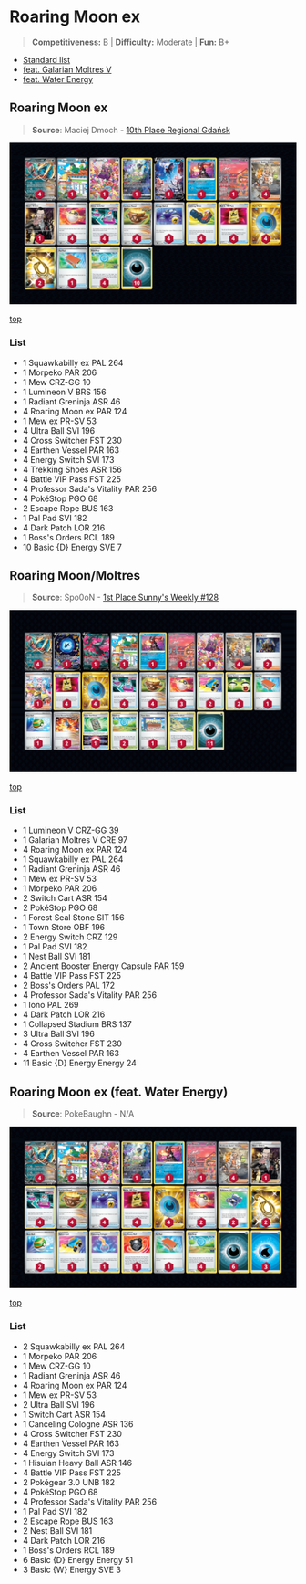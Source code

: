 # Roaring Moon ex

> **Competitiveness:** B | **Difficulty:** Moderate | **Fun:** B+

* [Standard list](#roaring-moon-ex)
* [feat. Galarian Moltres V](#roaring-moonmoltres)
* [feat. Water Energy](#roaring-moon-ex-feat-water-energy)

## Roaring Moon ex

> **Source**: Maciej Dmoch - [10th Place Regional Gdańsk](https://limitlesstcg.com/decks/list/9256)

![decklist](../../!Images/Standard/8BST-PAR/Roaring%20Moon%20ex.png)

[top](#roaring-moon-ex)

### List
* 1 Squawkabilly ex PAL 264
* 1 Morpeko PAR 206
* 1 Mew CRZ-GG 10
* 1 Lumineon V BRS 156
* 1 Radiant Greninja ASR 46
* 4 Roaring Moon ex PAR 124
* 1 Mew ex PR-SV 53
* 4 Ultra Ball SVI 196
* 4 Cross Switcher FST 230
* 4 Earthen Vessel PAR 163
* 4 Energy Switch SVI 173
* 4 Trekking Shoes ASR 156
* 4 Battle VIP Pass FST 225
* 4 Professor Sada's Vitality PAR 256
* 4 PokéStop PGO 68
* 2 Escape Rope BUS 163
* 1 Pal Pad SVI 182
* 4 Dark Patch LOR 216
* 1 Boss's Orders RCL 189
* 10 Basic {D} Energy SVE 7

## Roaring Moon/Moltres

> **Source**: Spo0oN - [1st Place Sunny's Weekly #128](https://play.limitlesstcg.com/tournament/65406461d7692a05c4643768/player/spo0on/decklist)

![decklist](../../!Images/Standard/8BST-PAR/Roaring%20Moon-Galarian%20Moltres.png)

[top](#roaring-moon-ex)

### List
* 1 Lumineon V CRZ-GG 39
* 1 Galarian Moltres V CRE 97
* 4 Roaring Moon ex PAR 124
* 1 Squawkabilly ex PAL 264
* 1 Radiant Greninja ASR 46
* 1 Mew ex PR-SV 53
* 1 Morpeko PAR 206
* 2 Switch Cart ASR 154
* 2 PokéStop PGO 68
* 1 Forest Seal Stone SIT 156
* 1 Town Store OBF 196
* 2 Energy Switch CRZ 129
* 1 Pal Pad SVI 182
* 1 Nest Ball SVI 181
* 2 Ancient Booster Energy Capsule PAR 159
* 4 Battle VIP Pass FST 225
* 2 Boss's Orders PAL 172
* 4 Professor Sada's Vitality PAR 256
* 1 Iono PAL 269
* 4 Dark Patch LOR 216
* 1 Collapsed Stadium BRS 137
* 3 Ultra Ball SVI 196
* 4 Cross Switcher FST 230
* 4 Earthen Vessel PAR 163
* 11 Basic {D} Energy Energy 24

## Roaring Moon ex (feat. Water Energy)

> **Source**: PokeBaughn - N/A

![decklist](../../!Images/Standard/8BST-PAR/Roaring%20Moon%20ex%20Water.png)

[top](#roaring-moon-ex)

### List
* 2 Squawkabilly ex PAL 264
* 1 Morpeko PAR 206
* 1 Mew CRZ-GG 10
* 1 Radiant Greninja ASR 46
* 4 Roaring Moon ex PAR 124
* 1 Mew ex PR-SV 53
* 2 Ultra Ball SVI 196
* 1 Switch Cart ASR 154
* 1 Canceling Cologne ASR 136
* 4 Cross Switcher FST 230
* 4 Earthen Vessel PAR 163
* 4 Energy Switch SVI 173
* 1 Hisuian Heavy Ball ASR 146
* 4 Battle VIP Pass FST 225
* 2 Pokégear 3.0 UNB 182
* 4 PokéStop PGO 68
* 4 Professor Sada's Vitality PAR 256
* 1 Pal Pad SVI 182
* 2 Escape Rope BUS 163
* 2 Nest Ball SVI 181
* 4 Dark Patch LOR 216
* 1 Boss's Orders RCL 189
* 6 Basic {D} Energy Energy 51
* 3 Basic {W} Energy SVE 3
